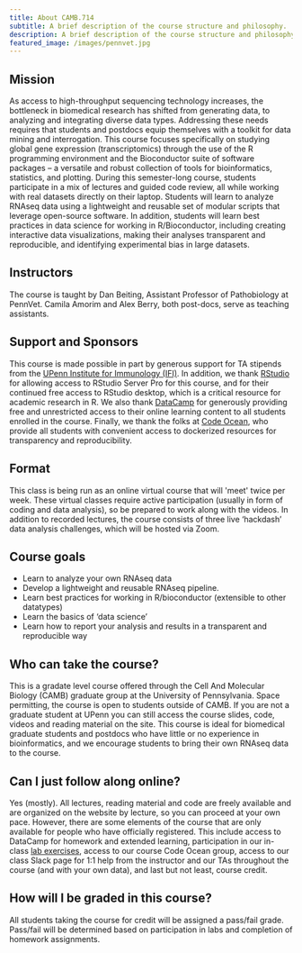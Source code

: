 ```yaml
---
title: About CAMB.714
subtitle: A brief description of the course structure and philosophy.
description: A brief description of the course structure and philosophy.
featured_image: /images/pennvet.jpg
---
```


## Mission 

As access to high-throughput sequencing technology increases, the bottleneck in biomedical research has shifted from generating data, to analyzing and integrating diverse data types.  Addressing these needs requires that students and postdocs equip themselves with a toolkit for data mining and interrogation. This course focuses specifically on studying global gene expression (transcriptomics) through the use of the R programming environment and the Bioconductor suite of software packages – a versatile and robust collection of tools for bioinformatics, statistics, and plotting.  During this semester-long course, students participate in a mix of lectures and guided code review, all while working with real datasets directly on their laptop.  Students will learn to analyze RNAseq data using a lightweight and reusable set of modular scripts that leverage open-source software.  In addition, students will learn best practices in data science for working in R/Bioconductor, including creating interactive data visualizations, making their analyses transparent and reproducible, and identifying experimental bias in large datasets. 

## Instructors

The course is taught by Dan Beiting, Assistant Professor of Pathobiology at PennVet.  Camila Amorim and Alex Berry, both post-docs, serve as teaching assistants.

## Support and Sponsors

This course is made possible in part by generous support for TA stipends from the [UPenn Institute for Immunology (IFI)](https://www.med.upenn.edu/ifi/).  In addition, we thank [RStudio](https://rstudio.com/) for allowing access to RStudio Server Pro for this course, and for their continued free access to RStudio desktop, which is a critical resource for academic research in R.  We also thank [DataCamp](https://learn.datacamp.com/) for generously providing free and unrestricted access to their online learning content to all students enrolled in the course.  Finally, we thank the folks at [Code Ocean](https://codeocean.com/), who provide all students with convenient access to dockerized resources for transparency and reproducibility.

## Format

This class is being run as an online virtual course that will 'meet' twice per week. These virtual classes require active participation (usually in form of coding and data analysis), so be prepared to work along with the videos.  In addition to recorded lectures, the course consists of three live ‘hackdash’ data analysis challenges, which will be hosted via Zoom.

## Course goals

* Learn to analyze your own RNAseq data 
* Develop a lightweight and reusable RNAseq pipeline.
* Learn best practices for working in R/bioconductor (extensible to other datatypes)
* Learn the basics of ‘data science’
* Learn how to report your analysis and results in a transparent and reproducible way

## Who can take the course? 

This is a gradate level course offered through the Cell And Molecular Biology (CAMB) graduate group at the University of Pennsylvania.  Space permitting, the course is open to students outside of CAMB. If you are not a graduate student at UPenn you can still access the course slides, code, videos and reading material on the site.  This course is ideal for biomedical graduate students and postdocs who have little or no experience in bioinformatics, and we encourage students to bring their own RNAseq data to the course.

## Can I just follow along online?

Yes (mostly).  All lectures, reading material and code are freely available and are organized on the website by lecture, so you can proceed at your own pace.  However, there are some elements of the course that are only available for people who have officially registered.  This include access to DataCamp for homework and extended learning, participation in our in-class [lab exercises](https://diytranscriptomics.com/lab/), access to our course Code Ocean group, access to our class Slack page for 1:1 help from the instructor and our TAs throughout the course (and with your own data), and last but not least, course credit.

## How will I be graded in this course?

All students taking the course for credit will be assigned a pass/fail grade.  Pass/fail will be determined based on participation in labs and completion of homework assignments.